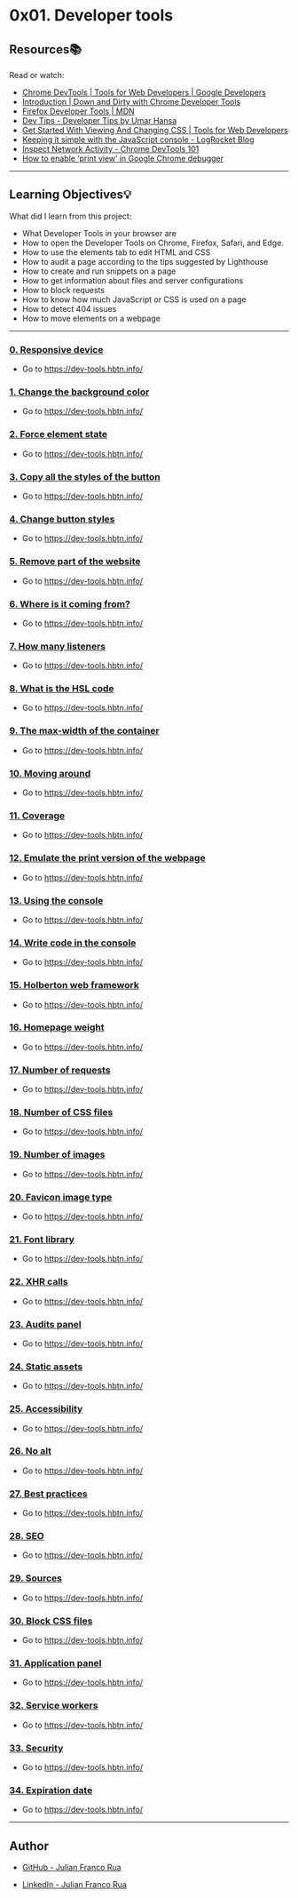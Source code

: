 # 0x01. Developer tools

## Resources:books:
Read or watch:
* [Chrome DevTools  |  Tools for Web Developers  |  Google Developers](https://intranet.hbtn.io/rltoken/82GJvQ5DlwfcYRNuHWOGFA)
* [Introduction | Down and Dirty with Chrome Developer Tools](https://intranet.hbtn.io/rltoken/vNCYSZZ_A7JZ6F3Nv91KxA)
* [Firefox Developer Tools | MDN](https://intranet.hbtn.io/rltoken/zZQbDVkJ3zeeaM-3zTf8Dw)
* [Dev Tips - Developer Tips by Umar Hansa](https://intranet.hbtn.io/rltoken/soaR8Gq7OL4w48rZe2bakQ)
* [Get Started With Viewing And Changing CSS  |  Tools for Web Developers](https://intranet.hbtn.io/rltoken/RA0zyadwvl6OmoVYMDp-3Q)
* [Keeping it simple with the JavaScript console - LogRocket Blog](https://intranet.hbtn.io/rltoken/ePHot6ZwOgXG6Cynq3E_-g)
* [Inspect Network Activity - Chrome DevTools 101](https://intranet.hbtn.io/rltoken/hv47k9yKKsyoG2AEL73Ajw)
* [How to enable ‘print view’ in Google Chrome debugger](https://www.itsupportguides.com/knowledge-base/google-chrome/how-to-enable-print-view-in-google-chrome-debugger/)

---
## Learning Objectives:bulb:
What did I learn from this project:

* What Developer Tools in your browser are
* How to open the Developer Tools on Chrome, Firefox, Safari, and Edge.
* How to use the elements tab to edit HTML and CSS
* How to audit a page according to the tips suggested by Lighthouse
* How to create and run snippets on a page
* How to get information about files and server configurations
* How to block requests
* How to know how much JavaScript or CSS is used on a page
* How to detect 404 issues
* How to move elements on a webpage

---

### [0. Responsive device](./0-responsive_device.png)
* Go to https://dev-tools.hbtn.info/


### [1. Change the background color](./1-change_bg_color.png)
* Go to https://dev-tools.hbtn.info/


### [2. Force element state](./2-pathways_menu.png)
* Go to https://dev-tools.hbtn.info/


### [3. Copy all the styles of the button](./3-button_styles)
* Go to https://dev-tools.hbtn.info/


### [4. Change button styles](./4-new_buttons.png)
* Go to https://dev-tools.hbtn.info/


### [5. Remove part of the website](./5-deleted_elements.png)
* Go to https://dev-tools.hbtn.info/


### [6. Where is it coming from?](./6-declaration_file)
* Go to https://dev-tools.hbtn.info/


### [7. How many listeners](./7-number_of_listeners)
* Go to https://dev-tools.hbtn.info/


### [8. What is the HSL code](./8-hsl)
* Go to https://dev-tools.hbtn.info/


### [9. The max-width of the container](./9-max_width)
* Go to https://dev-tools.hbtn.info/


### [10. Moving around](./10-moved_around.png)
* Go to https://dev-tools.hbtn.info/


### [11. Coverage](./11-coverage)
* Go to https://dev-tools.hbtn.info/


### [12. Emulate the print version of the webpage](./12-print_version.png)
* Go to https://dev-tools.hbtn.info/


### [13. Using the console](./13-logo_dollar0)
* Go to https://dev-tools.hbtn.info/


### [14. Write code in the console](./14-doc_title)
* Go to https://dev-tools.hbtn.info/


### [15. Holberton web framework](./15-hbtn_framework)
* Go to https://dev-tools.hbtn.info/


### [16. Homepage weight](./16-weight.png)
* Go to https://dev-tools.hbtn.info/


### [17. Number of requests](./17-requests.png)
* Go to https://dev-tools.hbtn.info/


### [18. Number of CSS files](./18-css_loaded)
* Go to https://dev-tools.hbtn.info/


### [19. Number of images](./19-images_loaded)
* Go to https://dev-tools.hbtn.info/


### [20. Favicon image type](./20-favicon_type)
* Go to https://dev-tools.hbtn.info/


### [21. Font library](./21-hbtn_font_lib)
* Go to https://dev-tools.hbtn.info/


### [22. XHR calls](./22-xhr_calls)
* Go to https://dev-tools.hbtn.info/


### [23. Audits panel](./23-performance_audit.png)
* Go to https://dev-tools.hbtn.info/


### [24. Static assets](./24-static_assets_audit.png)
* Go to https://dev-tools.hbtn.info/


### [25. Accessibility](./25-contrast_issue)
* Go to https://dev-tools.hbtn.info/


### [26. No alt](./26-no_alt)
* Go to https://dev-tools.hbtn.info/


### [27. Best practices](./27-missing_attr)
* Go to https://dev-tools.hbtn.info/


### [28. SEO](./28-unclear_desc.png)
* Go to https://dev-tools.hbtn.info/


### [29. Sources](./29-how_many_colors.png)
* Go to https://dev-tools.hbtn.info/


### [30. Block CSS files](./30-no_css.png)
* Go to https://dev-tools.hbtn.info/


### [31. Application panel](./31-session_storage_key)
* Go to https://dev-tools.hbtn.info/


### [32. Service workers](./32-service_workers)
* Go to https://dev-tools.hbtn.info/


### [33. Security](./33-ssl_cert)
* Go to https://dev-tools.hbtn.info/


### [34. Expiration date](./34-ssl_expiration.png)
* Go to https://dev-tools.hbtn.info/

---

## Author

* [GitHub - Julian Franco Rua](https://github.com/julianfrancor)

* [LinkedIn - Julian Franco Rua](https://www.linkedin.com/in/julianfrancor/)